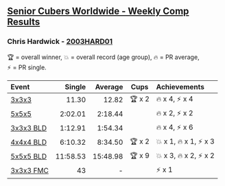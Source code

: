 <style>table {white-space: nowrap;}</style>

## [Senior Cubers Worldwide - Weekly Comp Results](/scw-comp/results/)
### Chris Hardwick - [2003HARD01](https://www.worldcubeassociation.org/persons/2003HARD01)

<span style="white-space: nowrap;">🏆 = overall winner</span>, <span style="white-space: nowrap;">💥 = overall record (age group)</span>, <span style="white-space: nowrap;">🔥 = PR average</span>, <span style="white-space: nowrap;">⚡ = PR single</span>.

| Event | Single | Average | Cups | Achievements|
| :-- | --: | --: | :--: | :-- |
| [3x3x3](333.md) | 11.30 | 12.82 | 🏆 x 2 | 🔥 x 4, ⚡ x 4 |
| [5x5x5](555.md) | 2:02.01 | 2:18.44 |  | 🔥 x 2, ⚡ x 2 |
| [3x3x3 BLD](333bf.md) | 1:12.91 | 1:54.34 |  | 🔥 x 4, ⚡ x 6 |
| [4x4x4 BLD](444bf.md) | 6:10.32 | 8:34.50 | 🏆 x 2 | 💥 x 1, 🔥 x 1, ⚡ x 3 |
| [5x5x5 BLD](555bf.md) | 11:58.53 | 15:48.98 | 🏆 x 9 | 💥 x 3, 🔥 x 2, ⚡ x 2 |
| [3x3x3 FMC](333fm.md) | 43 | - |  | ⚡ x 1 |

<!-- Global site tag (gtag.js) - Google Analytics -->
<script async src="https://www.googletagmanager.com/gtag/js?id=UA-86348435-3"></script>
<script>window.dataLayer = window.dataLayer || []; function gtag() {dataLayer.push(arguments);} gtag('js', new Date()); gtag('config', 'UA-86348435-3');</script>
